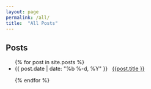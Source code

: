 ```yaml
---
layout: page
permalink: /all/
title:  "All Posts"
---
```



<h2 class="page-heading">Posts</h2>

<ul class="post-list">
  {% for post in site.posts %}

  <li>
    <span>{{ post.date | date: "%b %-d, %Y" }}</span> &nbsp; <a href="{{ post.url | prepend: site.baseurl }}">{{post.title }}</a>
  </li>

  {% endfor %}
</ul>
